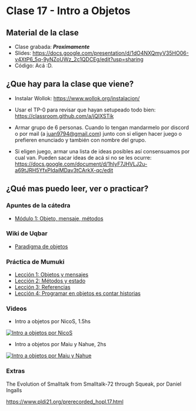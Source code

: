 # Clase 17 - Intro a Objetos

## Material de la clase

- Clase grabada: _**Proximamente**_
- Slides: https://docs.google.com/presentation/d/1dO4NXQmyV35HO06-v4XtP6_5q-9yNZoUWz_2c1QDCEg/edit?usp=sharing
- Código: Acá :D.

## ¿Que hay para la clase que viene?

- Instalar Wollok: https://www.wollok.org/instalacion/

- Usar el TP-0 para revisar que hayan setupeado todo bien:
https://classroom.github.com/a/jQIXSTik

- Armar grupo de 6 personas. Cuando lo tengan mandarmelo por discord o por mail (a juan9794@gmail.com) junto con si eligen hacer juego o prefieren enunciado y también con nombre del grupo.

- Si eligen juego, armar una lista de ideas posibles así consensuamos por cual van. Pueden sacar ideas de acá si no se les ocurre:
https://docs.google.com/document/d/1hIyF7JHVLJ2u-a69tJRH5YfxPIdaiMDav3tCArkX-qc/edit


## ¿Qué mas puedo leer, ver o practicar?

### Apuntes de la cátedra

- [Módulo 1: Objeto, mensaje, métodos](https://docs.google.com/document/d/1RBfNmKZFKZ90XvfQsN7zhtuUPV2Mvj7t-iyZiL2bClQ/edit)

### Wiki de Uqbar

- [Paradigma de objetos](https://wiki.uqbar.org/wiki/articles/paradigma-de-objetos.html)

### Práctica de Mumuki

- [Lección 1: Objetos y mensajes](https://mumuki.io/pdep-utn/lessons/712-programacion-con-objetos-objetos-y-mensajes)
- [Lección 2: Métodos y estado](https://mumuki.io/pdep-utn/lessons/713-programacion-con-objetos-metodos-y-estado)
- [Lección 3: Referencias](https://mumuki.io/pdep-utn/lessons/714-programacion-con-objetos-referencias)
- [Lección 4: Programar en objetos es contar historias](https://mumuki.io/pdep-utn/lessons/715-programacion-con-objetos-programar-en-objetos-es-contar-historias)

### Videos

- Intro a objetos por NicoS, 1.5hs

[![Intro a objetos por NicoS](https://img.youtube.com/vi/eSYDeF-TcsE/0.jpg)](https://youtu.be/eSYDeF-TcsE "Intro a objetos por NicoS")

- Intro a objetos por Maiu y Nahue, 2hs

[![Intro a objetos por Maiu y Nahue](https://img.youtube.com/vi/0MVw2LH-7HQ/0.jpg)](https://youtu.be/0MVw2LH-7HQ "Intro a objetos por Maiu y Nahue")

### Extras

 The Evolution of Smalltalk from Smalltalk-72 through Squeak, por Daniel Ingalls

 https://www.pldi21.org/prerecorded_hopl.17.html